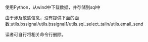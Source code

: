 使用Python，从wind中下载数据，并存储到sql中


由于涉及敏感信息，没有提供下面的函数:utils.bssignal/utils.bssignal1/utils.sql_select_tailn/utils.email_send

读者可自行将相关命令行删除。
